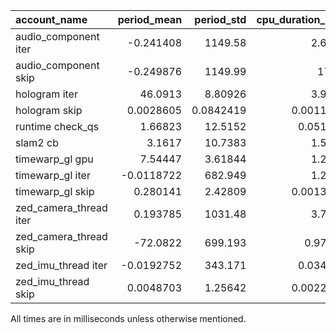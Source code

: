 | account_name           |   period_mean |   period_std |   cpu_duration_mean |   cpu_duration_std |   cpu_duration_sum |   wall_duration_mean |   wall_duration_std |   wall_duration_sum |   gpu_duration_mean |   gpu_duration_std |   gpu_duration_sum |            count |
|:-----------------------|--------------:|-------------:|--------------------:|-------------------:|-------------------:|---------------------:|--------------------:|--------------------:|--------------------:|-------------------:|-------------------:|-----------------:|
| audio_component iter   |    -0.241408  | 1149.58      |          2.63502    |          0.392635  |          7717.98   |           2.71916    |           0.596489  |           7964.41   |         nan         |       nan          |              0     |   2929           |
| audio_component skip   |    -0.249876  | 1149.99      |         17.179      |          1.87013   |         50317.2    |          18.2714     |           0.847924  |          53516.9    |         nan         |       nan          |              0     |   2929           |
| hologram iter          |    46.0913    |    8.80926   |          3.93875    |          1.87505   |          5270.04   |          45.9234     |           6.75388   |          61445.5    |         nan         |       nan          |              0     |   1338           |
| hologram skip          |     0.0028605 |    0.0842419 |          0.00114799 |          0.0406055 |            49.3017 |           0.00117185 |           0.0412017 |             50.3262 |         nan         |       nan          |              0     |  42946           |
| runtime check_qs       |     1.66823   |   12.5152    |          0.0510422  |          9.37899   |          1965.79   |           0.0534457  |           9.46524   |           2058.36   |         nan         |       nan          |              0     |  38513           |
| slam2 cb               |     3.1617    |   10.7383    |          1.53708    |          5.54992   |         30265.1    |           3.14637    |          10.7066    |          61952      |         nan         |       nan          |              0     |  19690           |
| timewarp_gl gpu        |     7.54447   |    3.61844   |          1.23282    |          0.766686  |         10112.8    |           7.43265    |           3.25621   |          60970      |           0.0738299 |         0.00398325 |            605.626 |   8203           |
| timewarp_gl iter       |    -0.0118722 |  682.949     |          1.28356    |          0.768736  |         10482.9    |           7.52007    |           3.30044   |          61416.4    |         nan         |       nan          |              0     |   8167           |
| timewarp_gl skip       |     0.280141  |    2.42809   |          0.00137069 |          0.134932  |           300.053  |           0.00144345 |           0.144671  |            315.982  |         nan         |       nan          |              0     | 218907           |
| zed_camera_thread iter |     0.193785  | 1031.48      |          3.73354    |          1.32594   |         13381      |           5.64832    |           2.83606   |          20243.6    |         nan         |       nan          |              0     |   3584           |
| zed_camera_thread skip |   -72.0822    |  699.193     |          0.976521   |          0.122951  |            60.5443 |          13.4615     |           3.94827   |            834.616  |         nan         |       nan          |              0     |     62           |
| zed_imu_thread iter    |    -0.0192752 |  343.171     |          0.0349934  |          0.326283  |          1156.57   |           0.0377718  |           0.355559  |           1248.4    |         nan         |       nan          |              0     |  33051           |
| zed_imu_thread skip    |     0.0048703 |    1.25642   |          0.00223025 |          0.148781  |          3185.66   |           0.00241275 |           0.160615  |           3446.34   |         nan         |       nan          |              0     |      1.42839e+06 |

All times are in milliseconds unless otherwise mentioned.